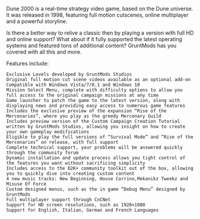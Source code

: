Dune 2000 is a real-time strategy video game, based on the Dune universe. It was released in 1998, featuring full motion cutscenes, online multiplayer and a powerful storyline.

Is there a better way to relive a classic then by playing a version with full HD and online support? What about if it fully supported the latest operating systems and featured tons of additional content? GruntMods has you covered with all this and more.

Features include:

    Exclusive Levels developed by GruntMods Studios
    Original full motion cut scene videos available as an optional add-on
    Compatible with Windows Vista/7/8.1 and Windows 10
    Mission Select Menu, complete with difficulty options to allow you full access to the original campaign missions at any time
    Game launcher to patch the game to the latest version, along with displaying news and providing easy access to numerous game features
    Includes the exclusive preview of the expansion “Rise of the Mercenaries”, where you play as the greedy Mercenary Guild
    Includes preview version of the Custom Campaign Creation Tutorial written by GruntMods Studios, allowing you insight on how to create your own gameplay modifications
    Eligible to play the full versions of “Survival Mode” and “Rise of the Mercenaries” on release, with full support
    Complete technical support, your problems will be answered quickly through the community forum
    Dynamic installation and update process allows you tight control of the features you want without sacrificing simplicity
    Includes access to the D2K+ community toolkit out of the box, allowing you to quickly dive into creating custom content
    4 new music tracks: New Beginning, House Corrino,Mekanikz Tweekz and Misuse Of Force
    Custom designed menus, such as the in game “Debug Menu” designed by GruntMods
    Full multiplayer support through CnCNet
    Support for HD screen resolutions, such as 1920×1080
    Support for English, Italian, German and French Languages
